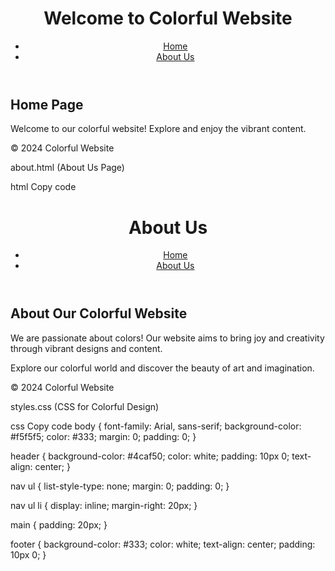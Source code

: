 <!DOCTYPE html>
<html lang="en">
<head>
    <meta charset="UTF-8">
    <meta name="viewport" content="width=device-width, initial-scale=1.0">
    <title>Welcome to Colorful Website</title>
    <link rel="stylesheet" href="styles.css">
</head>
<body>
    <header>
        <h1>Welcome to Colorful Website</h1>
        <nav>
            <ul>
                <li><a href="index.html">Home</a></li>
                <li><a href="about.html">About Us</a></li>
            </ul>
        </nav>
    </header>
    <main>
        <section id="home">
            <h2>Home Page</h2>
            <p>Welcome to our colorful website! Explore and enjoy the vibrant content.</p>
        </section>
    </main>
    <footer>
        <p>&copy; 2024 Colorful Website</p>
    </footer>
</body>
</html>
about.html (About Us Page)

html
Copy code
<!DOCTYPE html>
<html lang="en">
<head>
    <meta charset="UTF-8">
    <meta name="viewport" content="width=device-width, initial-scale=1.0">
    <title>About Us - Colorful Website</title>
    <link rel="stylesheet" href="styles.css">
</head>
<body>
    <header>
        <h1>About Us</h1>
        <nav>
            <ul>
                <li><a href="index.html">Home</a></li>
                <li><a href="about.html">About Us</a></li>
            </ul>
        </nav>
    </header>
    <main>
        <section id="about">
            <h2>About Our Colorful Website</h2>
            <p>We are passionate about colors! Our website aims to bring joy and creativity through vibrant designs and content.</p>
            <p>Explore our colorful world and discover the beauty of art and imagination.</p>
        </section>
    </main>
    <footer>
        <p>&copy; 2024 Colorful Website</p>
    </footer>
</body>
</html>
styles.css (CSS for Colorful Design)

css
Copy code
body {
    font-family: Arial, sans-serif;
    background-color: #f5f5f5;
    color: #333;
    margin: 0;
    padding: 0;
}

header {
    background-color: #4caf50;
    color: white;
    padding: 10px 0;
    text-align: center;
}

nav ul {
    list-style-type: none;
    margin: 0;
    padding: 0;
}

nav ul li {
    display: inline;
    margin-right: 20px;
}

main {
    padding: 20px;
}

footer {
    background-color: #333;
    color: white;
    text-align: center;
    padding: 10px 0;
}
